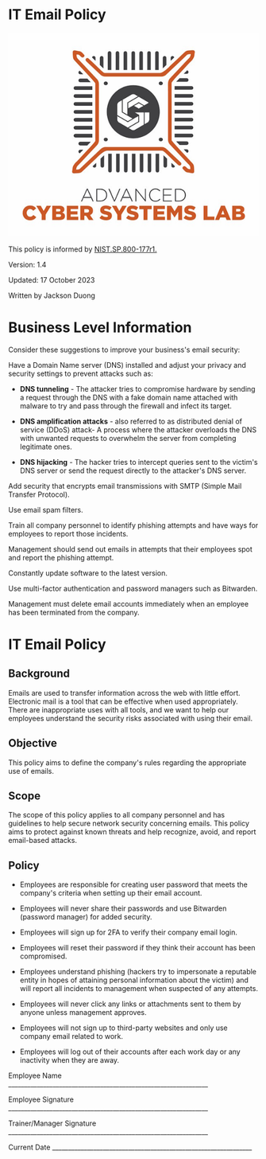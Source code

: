 # IT Email Policy
![image](../../ACSL_Logo-Full_Color600x488.jpg)

This policy is informed by
[NIST.SP.800-177r1.](https://nvlpubs.nist.gov/nistpubs/SpecialPublications/NIST.SP.800-177r1.pdf)

Version: 1.4

Updated: 17 October 2023

Written by Jackson Duong

# Business Level Information

Consider these suggestions to improve your business's email
security:

Have a Domain Name server (DNS) installed and adjust your privacy and security settings to prevent attacks such as:

- **DNS tunneling** - The attacker tries to compromise hardware by sending a request through the DNS with a fake domain name attached with malware to
try and pass through the firewall and infect its target.

- **DNS amplification attacks** - also referred to as distributed denial of service (DDoS) attack- A process where the attacker overloads the DNS with unwanted requests to overwhelm the server from completing legitimate ones.

- **DNS hijacking** - The hacker tries to intercept queries sent to the victim\'s DNS server or send the request directly to the attacker\'s DNS server.

Add security that encrypts email transmissions with SMTP (Simple Mail Transfer Protocol).

Use email spam filters.

Train all company personnel to identify phishing attempts and have ways for employees to report those incidents.

Management should send out emails in attempts that their employees spot and report the phishing attempt.

Constantly update software to the latest version.

Use multi-factor authentication and password managers such as Bitwarden.

Management must delete email accounts immediately when an employee has been terminated from the company.

# IT Email Policy

## Background

Emails are used to transfer information across the web with little effort. Electronic mail is a tool that can be effective when used appropriately. There are inappropriate uses with all tools, and we want to help our employees understand the security risks associated with using their email.

## Objective

This policy aims to define the company\'s rules regarding the
appropriate use of emails.

## Scope

The scope of this policy applies to all company personnel and has guidelines to help secure network security concerning emails. This policy aims to protect against known threats and help recognize, avoid, and report email-based attacks.

## Policy

- Employees are responsible for creating user password that meets the company's criteria when setting up their email account.

- Employees will never share their passwords and use Bitwarden (password manager) for added security.

- Employees will sign up for 2FA to verify their company email login.

- Employees will reset their password if they think their account has been compromised.

- Employees understand phishing (hackers try to impersonate a reputable entity in hopes of attaining personal information about the victim) and will report all incidents to management when suspected of any attempts.

- Employees will never click any links or attachments sent to them by anyone unless management approves.

- Employees will not sign up to third-party websites and only use company email related to work.

- Employees will log out of their accounts after each work day or any inactivity when they are away.

Employee Name
\_\_\_\_\_\_\_\_\_\_\_\_\_\_\_\_\_\_\_\_\_\_\_\_\_\_\_\_\_\_\_\_\_\_\_\_\_\_\_\_\_\_\_\_\_\_\_\_\_\_\_\_\_\_\_\_\_\_\_\_\_\_\_

Employee Signature
\_\_\_\_\_\_\_\_\_\_\_\_\_\_\_\_\_\_\_\_\_\_\_\_\_\_\_\_\_\_\_\_\_\_\_\_\_\_\_\_\_\_\_\_\_\_\_\_\_\_\_\_\_\_\_\_\_\_\_\_\_\_\_

Trainer/Manager Signature
\_\_\_\_\_\_\_\_\_\_\_\_\_\_\_\_\_\_\_\_\_\_\_\_\_\_\_\_\_\_\_\_\_\_\_\_\_\_\_\_\_\_\_\_\_\_\_\_\_\_\_\_\_\_\_\_\_\_\_\_\_\_\_

Current Date
\_\_\_\_\_\_\_\_\_\_\_\_\_\_\_\_\_\_\_\_\_\_\_\_\_\_\_\_\_\_\_\_\_\_\_\_\_\_\_\_\_\_\_\_\_\_\_\_\_\_\_\_\_\_\_\_\_\_\_\_\_\_\_
